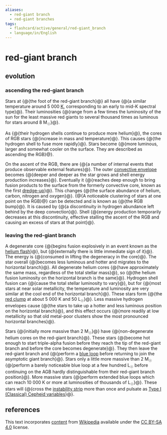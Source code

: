 ```yaml
---
aliases:
  - red-giant branch
  - red-giant branches
tags:
  - flashcard/active/general/red-giant_branch
  - language/in/English
---
```


# red-giant branch

## evolution

### ascending the red-giant branch

Stars at {@{the foot of the red-giant branch}@} all have {@{a similar temperature around 5&nbsp;000 [K](Kelvin.md), corresponding to an early to mid-K spectral type}@}. Their luminosities {@{range from a few times the luminosity of the sun for the least massive red giants to several thousand times as luminous for stars around 8 M<sub>☉</sub>}@}. <!--SR:!2025-03-17,172,310!2025-01-12,119,290!2024-12-19,78,230-->

As {@{their hydrogen shells continue to produce more helium}@}, the cores of RGB stars {@{increase in mass and temperature}@}. This causes {@{the hydrogen shell to fuse more rapidly}@}. Stars become {@{more luminous, larger and somewhat cooler on the surface. They are described as ascending the RGB}@}. <!--SR:!2025-02-14,145,310!2025-04-18,192,310!2024-12-05,82,270!2025-04-03,184,310-->

On the ascent of the RGB, there are {@{a number of internal events that produce observable external features}@}. The outer [convective envelope](convection%20zone.md) becomes {@{deeper and deeper as the star grows and shell energy production increases}@}. Eventually it {@{reaches deep enough to bring fusion products to the surface from the formerly convective core, known as the first [dredge-up](dredge-up.md)}@}. This changes {@{the surface abundance of helium, carbon, nitrogen and oxygen}@}. {@{A noticeable clustering of stars at one point on the RGB}@} can be detected and is known as {@{the RGB bump}@}. It is caused by {@{a discontinuity in hydrogen abundance left behind by the deep convection}@}. Shell {@{energy production temporarily decreases at this discontinuity, effective stalling the ascent of the RGB and causing an excess of stars at that point}@}. <!--SR:!2025-02-10,144,310!2024-11-14,69,270!2025-07-22,256,290!2024-12-18,90,270!2024-12-11,96,290!2025-07-09,265,330!2025-04-30,173,270!2024-12-17,90,270-->

### leaving the red-giant branch

A degenerate core {@{begins fusion explosively in an event known as the [helium flash](helium%20flash.md)}@}, but {@{externally there is little immediate sign of it}@}. The energy is {@{consumed in lifting the degeneracy in the core}@}. The star overall {@{becomes less luminous and hotter and migrates to the horizontal branch}@}. All degenerate helium cores {@{have approximately the same mass, regardless of the total stellar mass}@}, so {@{the helium fusion luminosity on the horizontal branch is the same}@}. Hydrogen shell fusion can {@{cause the total stellar luminosity to vary}@}, but for {@{most stars at near solar metallicity, the temperature and luminosity are very similar at the cool end of the horizontal branch}@}. These stars form {@{the [red clump](red%20clump.md) at about 5&nbsp;000 K and 50 L<sub>☉</sub>}@}. Less massive hydrogen envelopes cause {@{the stars to take up a hotter and less luminous position on the horizontal branch}@}, and this effect occurs {@{more readily at low metallicity so that old metal-poor clusters show the most pronounced horizontal branches}@}. <!--SR:!2025-09-06,312,330!2025-07-19,274,330!2025-03-22,163,310!2025-06-13,229,290!2024-12-18,99,290!2025-04-05,161,270!2025-06-22,234,290!2025-03-18,136,230!2025-01-26,110,250!2024-12-31,71,190!2025-02-22,111,230-->

Stars {@{initially more massive than 2 M<sub>☉</sub>}@} have {@{non-degenerate helium cores on the red-giant branch}@}. These stars {@{become hot enough to start triple-alpha fusion before they reach the tip of the red-giant branch and before the core becomes degenerate}@}. They then leave the red-giant branch and {@{perform a [blue loop](blue%20loop.md) before returning to join the asymptotic giant branch}@}. Stars only a little more massive than 2 M<sub>☉</sub> {@{perform a barely noticeable blue loop at a few hundred L<sub>☉</sub> before continuing on the AGB hardly distinguishable from their red-giant branch position}@}. More massive stars {@{perform extended blue loops which can reach 10&nbsp;000 K or more at luminosities of thousands of L<sub>☉</sub>}@}. These stars will {@{cross the [instability strip](instability%20strip.md) more than once and pulsate as [Type I (Classical) Cepheid variables](classical%20Cepheid%20variable.md)}@}. <!--SR:!2024-11-26,84,290!2025-03-27,161,270!2025-05-27,214,290!2024-11-27,66,230!2024-12-04,71,230!2025-02-28,129,250!2024-12-01,86,290-->

## references

This text incorporates [content](https://en.wikipedia.org/wiki/red-giant_branch) from [Wikipedia](Wikipedia.md) available under the [CC BY-SA 4.0](https://creativecommons.org/licenses/by-sa/4.0/) license.
